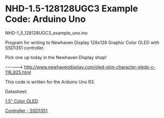 NHD-1.5-128128UGC3 Example Code: Arduino Uno
==============================================

NHD-1_5_128128UGC3_example_uno.ino
 
 Program for writing to Newhaven Display 128x128 Graphic Color OLED with SSD1351 controller.
 
 Pick one up today in the Newhaven Display shop!
 
 ------> http://www.newhavendisplay.com/oled-slim-character-oleds-c-119_825.html
 
 This code is written for the Arduino Uno R3.
 
 Datasheet:
 
 [1.5" Color OLED](http://www.newhavendisplay.com/specs/NHD-1.5-128128UGC3.pdf).
 
 [Controller - SSD1351](http://www.newhavendisplay.com/app_notes/SSD1351.pdf).
 
